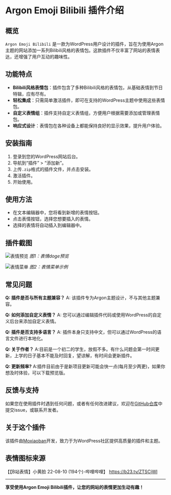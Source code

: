# Argon Emoji Bilibili 插件介绍

## 概览
`Argon Emoji Bilibili` 是一款为WordPress用户设计的插件，旨在为使用Argon主题的网站添加一系列Bilibili风格的表情包。这款插件不仅丰富了网站的表情表达，还增强了用户互动的趣味性。

## 功能特点
- **Bilibili风格表情包**：插件包含了多种Bilibili风格的表情包，从基础表情到节日特辑，应有尽有。
- **轻松集成**：只需简单激活插件，即可在支持的WordPress主题中使用这些表情包。
- **自定义表情组**：插件支持自定义表情组，方便用户根据需要添加或管理表情包。
- **响应式设计**：表情包在各种设备上都能保持良好的显示效果，提升用户体验。

## 安装指南
1. 登录到您的WordPress网站后台。
2. 导航到“插件” > “添加新”。
3. 上传`.zip`格式的插件文件，并点击安装。
4. 激活插件。
5. 开始使用。

## 使用方法
- 在文本编辑器中，您将看到新增的表情按钮。
- 点击表情按钮，选择您想要插入的表情。
- 选择的表情将自动插入到编辑器中。

## 插件截图
![表情预览](https://wmimg.com/i/780/2024/11/6725c06cb0958.png)
*图1：表情doge预览*

![表情菜单](https://wmimg.com/i/780/2024/11/6725c06d0e068.jpg)
*图2：表情菜单示例*

## 常见问题
**Q: 插件是否与所有主题兼容？**
A: 该插件专为Argon主题设计，不与其他主题兼容。

**Q: 如何添加自定义表情？**
A: 您可以通过编辑插件代码或使用WordPress的自定义后台来添加自定义表情。

**Q: 插件是否支持多语言？**
A: 插件本身只支持中文，但可以通过WordPress的语言文件进行本地化。

**Q: 关于作者？**
A:目前是一个初二的学生，放假不多。有什么问题会第一时间更新，上学的日子基本不能及时回复，望谅解，有时间会更新插件。

**Q: 更新频率?**
A:插件目前由于是新项目更新可能会快一点(每月至少两更)，如果你想及时体验，可以下载预览版。

## 反馈与支持
如果您在使用插件时遇到任何问题，或者有任何改进建议，欢迎在[GitHub仓库](https://github.com/qs5667/argon_bilibili_emoji)中提交issue，或联系开发者。

## 关于这个插件
该插件由[Moxiaoban](https://www.mebk.top/)开发，致力于为WordPress社区提供高质量的插件和主题。

## 表情图标来源
【【B站表情】小黄脸 22-08-10 (194个)-哔哩哔哩】 https://b23.tv/ZTSCjWI

---

**享受使用Argon Emoji Bilibili插件，让您的网站的表情更加生动有趣！**

